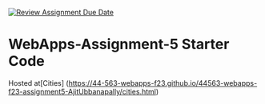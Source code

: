 [![Review Assignment Due Date](https://classroom.github.com/assets/deadline-readme-button-24ddc0f5d75046c5622901739e7c5dd533143b0c8e959d652212380cedb1ea36.svg)](https://classroom.github.com/a/7kKA03Up)
# WebApps-Assignment-5 Starter Code
Hosted at[Cities] (https://44-563-webapps-f23.github.io/44563-webapps-f23-assignment5-AjitUbbanapally/cities.html)
